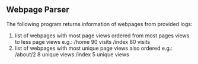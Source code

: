 ## Webpage Parser 

The following program returns information of webpages from provided logs:

1. list of webpages with most page views ordered from most pages views to less page views e.g.:
/home 90 visits 
/index 80 visits
2. list of webpages with most unique page views also ordered e.g.:
/about/2 8 unique views 
/index 5 unique views